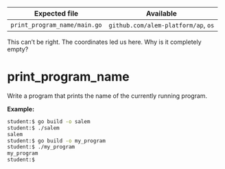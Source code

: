 | Expected file                | Available                           |
| ---------------------------- | ----------------------------------- |
| `print_program_name/main.go` | `github.com/alem-platform/ap`, `os` |

<p data-story-username="di0n">This can’t be right. The coordinates led us here. Why is it completely empty?</p>

# print_program_name

Write a program that prints the name of the currently running program.

**Example:**

```sh
student:$ go build -o salem
student:$ ./salem
salem
student:$ go build -o my_program
student:$ ./my_program
my_program
student:$
```
